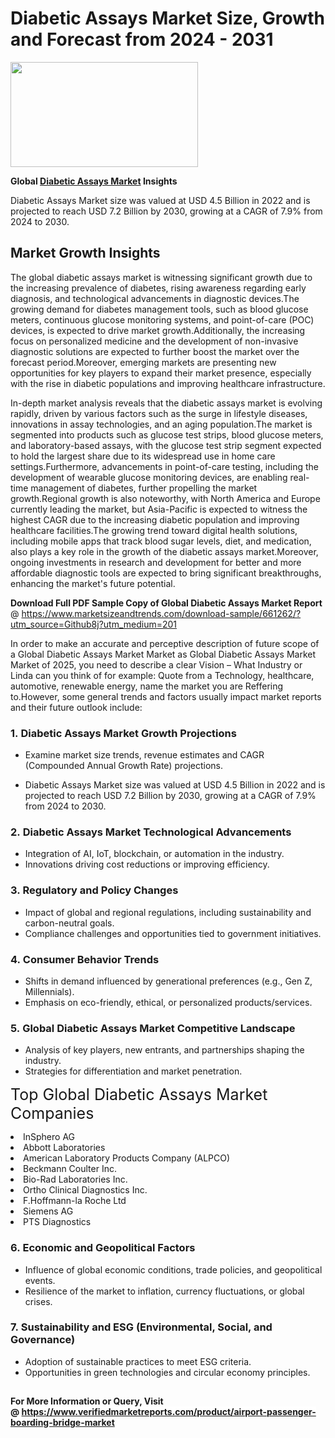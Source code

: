 <H1>Diabetic Assays Market Size, Growth and Forecast from 2024 - 2031</H1><img class="aligncenter size-medium wp-image-584254" src="https://thirdeyenews.in/wp-content/uploads/2024/09/Global-Market-Research-300x168.jpeg" alt="" width="300" height="168" /><p><strong>Global&nbsp;<a href="https://www.marketsizeandtrends.com/download-sample/661262/?utm_source=Github8j?utm_medium=201">Diabetic Assays Market</a> Insights</strong></p><p>Diabetic Assays Market size was valued at USD 4.5 Billion in 2022 and is projected to reach USD 7.2 Billion by 2030, growing at a CAGR of 7.9% from 2024 to 2030.</p><p><h2>Market Growth Insights</h2> <p>The global diabetic assays market is witnessing significant growth due to the increasing prevalence of diabetes, rising awareness regarding early diagnosis, and technological advancements in diagnostic devices.The growing demand for diabetes management tools, such as blood glucose meters, continuous glucose monitoring systems, and point-of-care (POC) devices, is expected to drive market growth.Additionally, the increasing focus on personalized medicine and the development of non-invasive diagnostic solutions are expected to further boost the market over the forecast period.Moreover, emerging markets are presenting new opportunities for key players to expand their market presence, especially with the rise in diabetic populations and improving healthcare infrastructure.</p> <p>In-depth market analysis reveals that the diabetic assays market is evolving rapidly, driven by various factors such as the surge in lifestyle diseases, innovations in assay technologies, and an aging population.The market is segmented into products such as glucose test strips, blood glucose meters, and laboratory-based assays, with the glucose test strip segment expected to hold the largest share due to its widespread use in home care settings.Furthermore, advancements in point-of-care testing, including the development of wearable glucose monitoring devices, are enabling real-time management of diabetes, further propelling the market growth.Regional growth is also noteworthy, with North America and Europe currently leading the market, but Asia-Pacific is expected to witness the highest CAGR due to the increasing diabetic population and improving healthcare facilities.The growing trend toward digital health solutions, including mobile apps that track blood sugar levels, diet, and medication, also plays a key role in the growth of the diabetic assays market.Moreover, ongoing investments in research and development for better and more affordable diagnostic tools are expected to bring significant breakthroughs, enhancing the market's future potential.</p> <p><span class=""><strong>Download Full PDF Sample Copy of Global Diabetic Assays Market Report</strong> @ <a href="https://www.marketsizeandtrends.com/download-sample/661262/?utm_source=Github8j?utm_medium=201" target="_blank">https://www.marketsizeandtrends.com/download-sample/661262/?utm_source=Github8j?utm_medium=201</a></span></p><p>In order to make an accurate and perceptive description of future scope of a Global&nbsp;Diabetic Assays Market Market as Global&nbsp;Diabetic Assays Market Market of 2025, you need to describe a clear Vision &ndash; What Industry or Linda can you think of for example: Quote from a Technology, healthcare, automotive, renewable energy, name the market you are Reffering to.However, some general trends and factors usually impact market reports and their future outlook include:</p><h3>1.&nbsp;<strong>Diabetic Assays Market Growth Projections</strong></h3><ul><li>Examine market size trends, revenue estimates and CAGR (Compounded Annual Growth Rate) projections.</li><li><p>Diabetic Assays Market size was valued at USD 4.5 Billion in 2022 and is projected to reach USD 7.2 Billion by 2030, growing at a CAGR of 7.9% from 2024 to 2030.</p></li></ul><h3>2.&nbsp;<strong>Diabetic Assays Market Technological Advancements</strong></h3><ul><li>Integration of AI, IoT, blockchain, or automation in the industry.</li><li>Innovations driving cost reductions or improving efficiency.</li></ul><h3>3.&nbsp;<strong>Regulatory and Policy Changes</strong></h3><ul><li>Impact of global and regional regulations, including sustainability and carbon-neutral goals.</li><li>Compliance challenges and opportunities tied to government initiatives.</li></ul><h3>4.&nbsp;<strong>Consumer Behavior Trends</strong></h3><ul><li>Shifts in demand influenced by generational preferences (e.g., Gen Z, Millennials).</li><li>Emphasis on eco-friendly, ethical, or personalized products/services.</li></ul><h3>5.&nbsp;<strong>Global Diabetic Assays Market Competitive Landscape</strong></h3><ul><li>Analysis of key players, new entrants, and partnerships shaping the industry.</li><li>Strategies for differentiation and market penetration.</li></ul><p data-pm-slice="1 1 []"><span style="color: inherit; font-family: inherit; font-size: 25px;">Top Global Diabetic Assays Market Companies</span></p><div class="" data-test-id=""><p><li>InSphero AG</li><li> Abbott Laboratories</li><li> American Laboratory Products Company (ALPCO)</li><li> Beckmann Coulter Inc.</li><li> Bio-Rad Laboratories Inc.</li><li> Ortho Clinical Diagnostics Inc.</li><li> F.Hoffmann-la Roche Ltd</li><li> Siemens AG</li><li> PTS Diagnostics</li></p></div><h3>6.&nbsp;<strong>Economic and Geopolitical Factors</strong></h3><ul><li>Influence of global economic conditions, trade policies, and geopolitical events.</li><li>Resilience of the market to inflation, currency fluctuations, or global crises.</li></ul><h3>7.&nbsp;<strong>Sustainability and ESG (Environmental, Social, and Governance)</strong></h3><ul><li>Adoption of sustainable practices to meet ESG criteria.</li><li>Opportunities in green technologies and circular economy principles.</li></ul><h2><strong style="font-size: 14px;">For More Information or Query, Visit @&nbsp;</strong><a style="background-color: #ffffff; font-size: 14px;" href="https://www.marketsizeandtrends.com/report/diabetic-assays-market/" target="_blank">https://www.verifiedmarketreports.com/product/airport-passenger-boarding-bridge-market</a></h2>